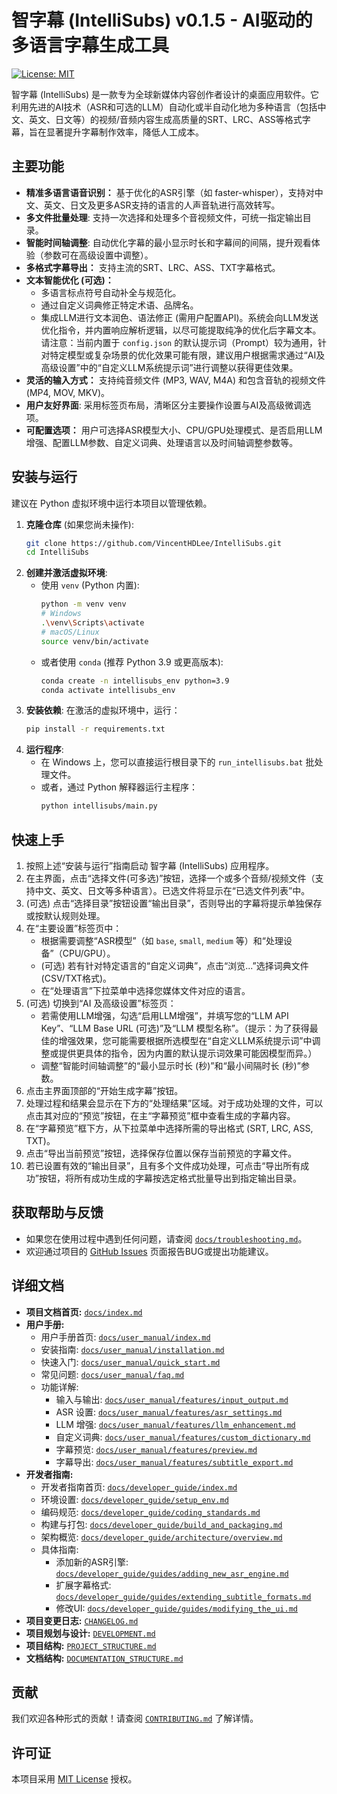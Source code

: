 # 智字幕 (IntelliSubs) v0.1.5 - AI驱动的多语言字幕生成工具

[![License: MIT](https://img.shields.io/badge/License-MIT-yellow.svg)](LICENSE)

智字幕 (IntelliSubs) 是一款专为全球新媒体内容创作者设计的桌面应用软件。它利用先进的AI技术（ASR和可选的LLM）自动化或半自动化地为多种语言（包括中文、英文、日文等）的视频/音频内容生成高质量的SRT、LRC、ASS等格式字幕，旨在显著提升字幕制作效率，降低人工成本。

## 主要功能

*   **精准多语言语音识别：** 基于优化的ASR引擎（如 faster-whisper），支持对中文、英文、日文及更多ASR支持的语言的人声音轨进行高效转写。
*   **多文件批量处理**: 支持一次选择和处理多个音视频文件，可统一指定输出目录。
*   **智能时间轴调整**: 自动优化字幕的最小显示时长和字幕间的间隔，提升观看体验（参数可在高级设置中调整）。
*   **多格式字幕导出：** 支持主流的SRT、LRC、ASS、TXT字幕格式。
*   **文本智能优化 (可选)：**
    *   多语言标点符号自动补全与规范化。
    *   通过自定义词典修正特定术语、品牌名。
    *   集成LLM进行文本润色、语法修正 (需用户配置API)。系统会向LLM发送优化指令，并内置响应解析逻辑，以尽可能提取纯净的优化后字幕文本。请注意：当前内置于 `config.json` 的默认提示词（Prompt）较为通用，针对特定模型或复杂场景的优化效果可能有限，建议用户根据需求通过“AI及高级设置”中的“自定义LLM系统提示词”进行调整以获得更佳效果。
*   **灵活的输入方式：** 支持纯音频文件 (MP3, WAV, M4A) 和包含音轨的视频文件 (MP4, MOV, MKV)。
*   **用户友好界面**: 采用标签页布局，清晰区分主要操作设置与AI及高级微调选项。
*   **可配置选项：** 用户可选择ASR模型大小、CPU/GPU处理模式、是否启用LLM增强、配置LLM参数、自定义词典、处理语言以及时间轴调整参数等。

## 安装与运行

建议在 Python 虚拟环境中运行本项目以管理依赖。

1.  **克隆仓库** (如果您尚未操作):
    ```bash
    git clone https://github.com/VincentHDLee/IntelliSubs.git
    cd IntelliSubs
    ```
2.  **创建并激活虚拟环境**:
    *   使用 `venv` (Python 内置):
        ```bash
        python -m venv venv
        # Windows
        .\venv\Scripts\activate
        # macOS/Linux
        source venv/bin/activate
        ```
    *   或者使用 `conda` (推荐 Python 3.9 或更高版本):
        ```bash
        conda create -n intellisubs_env python=3.9
        conda activate intellisubs_env
        ```
3.  **安装依赖**:
    在激活的虚拟环境中，运行：
    ```bash
    pip install -r requirements.txt
    ```
4.  **运行程序**:
    *   在 Windows 上，您可以直接运行根目录下的 `run_intellisubs.bat` 批处理文件。
    *   或者，通过 Python 解释器运行主程序：
        ```bash
        python intellisubs/main.py
        ```

## 快速上手

1.  按照上述“安装与运行”指南启动 智字幕 (IntelliSubs) 应用程序。
2.  在主界面，点击“选择文件(可多选)”按钮，选择一个或多个音频/视频文件（支持中文、英文、日文等多种语言）。已选文件将显示在“已选文件列表”中。
3.  (可选) 点击“选择目录”按钮设置“输出目录”，否则导出的字幕将提示单独保存或按默认规则处理。
4.  在“主要设置”标签页中：
    *   根据需要调整“ASR模型”（如 `base`, `small`, `medium` 等）和“处理设备”（CPU/GPU）。
    *   (可选) 若有针对特定语言的“自定义词典”，点击“浏览...”选择词典文件 (CSV/TXT格式)。
    *   在“处理语言”下拉菜单中选择您媒体文件对应的语言。
5.  (可选) 切换到“AI 及高级设置”标签页：
    *   若需使用LLM增强，勾选“启用LLM增强”，并填写您的“LLM API Key”、“LLM Base URL (可选)”及“LLM 模型名称”。（提示：为了获得最佳的增强效果，您可能需要根据所选模型在“自定义LLM系统提示词”中调整或提供更具体的指令，因为内置的默认提示词效果可能因模型而异。）
    *   调整“智能时间轴调整”的“最小显示时长 (秒)”和“最小间隔时长 (秒)”参数。
6.  点击主界面顶部的“开始生成字幕”按钮。
7.  处理过程和结果会显示在下方的“处理结果”区域。对于成功处理的文件，可以点击其对应的“预览”按钮，在主“字幕预览”框中查看生成的字幕内容。
8.  在“字幕预览”框下方，从下拉菜单中选择所需的导出格式 (SRT, LRC, ASS, TXT)。
9.  点击“导出当前预览”按钮，选择保存位置以保存当前预览的字幕文件。
10. 若已设置有效的“输出目录”，且有多个文件成功处理，可点击“导出所有成功”按钮，将所有成功生成的字幕按选定格式批量导出到指定输出目录。

## 获取帮助与反馈

*   如果您在使用过程中遇到任何问题，请查阅 [`docs/troubleshooting.md`](docs/troubleshooting.md:1)。
*   欢迎通过项目的 [GitHub Issues](https://github.com/VincentHDLee/IntelliSubs/issues) 页面报告BUG或提出功能建议。

## 详细文档

*   **项目文档首页:** [`docs/index.md`](docs/index.md:1)
*   **用户手册:**
    *   用户手册首页: [`docs/user_manual/index.md`](docs/user_manual/index.md:1)
    *   安装指南: [`docs/user_manual/installation.md`](docs/user_manual/installation.md:1)
    *   快速入门: [`docs/user_manual/quick_start.md`](docs/user_manual/quick_start.md:1)
    *   常见问题: [`docs/user_manual/faq.md`](docs/user_manual/faq.md:1)
    *   功能详解:
        *   输入与输出: [`docs/user_manual/features/input_output.md`](docs/user_manual/features/input_output.md:1)
        *   ASR 设置: [`docs/user_manual/features/asr_settings.md`](docs/user_manual/features/asr_settings.md:1)
        *   LLM 增强: [`docs/user_manual/features/llm_enhancement.md`](docs/user_manual/features/llm_enhancement.md:1)
        *   自定义词典: [`docs/user_manual/features/custom_dictionary.md`](docs/user_manual/features/custom_dictionary.md:1)
        *   字幕预览: [`docs/user_manual/features/preview.md`](docs/user_manual/features/preview.md:1)
        *   字幕导出: [`docs/user_manual/features/subtitle_export.md`](docs/user_manual/features/subtitle_export.md:1)
*   **开发者指南:**
    *   开发者指南首页: [`docs/developer_guide/index.md`](docs/developer_guide/index.md:1)
    *   环境设置: [`docs/developer_guide/setup_env.md`](docs/developer_guide/setup_env.md:1)
    *   编码规范: [`docs/developer_guide/coding_standards.md`](docs/developer_guide/coding_standards.md:1)
    *   构建与打包: [`docs/developer_guide/build_and_packaging.md`](docs/developer_guide/build_and_packaging.md:1)
    *   架构概览: [`docs/developer_guide/architecture/overview.md`](docs/developer_guide/architecture/overview.md:1)
    *   具体指南:
        *   添加新的ASR引擎: [`docs/developer_guide/guides/adding_new_asr_engine.md`](docs/developer_guide/guides/adding_new_asr_engine.md:1)
        *   扩展字幕格式: [`docs/developer_guide/guides/extending_subtitle_formats.md`](docs/developer_guide/guides/extending_subtitle_formats.md:1)
        *   修改UI: [`docs/developer_guide/guides/modifying_the_ui.md`](docs/developer_guide/guides/modifying_the_ui.md:1)
*   **项目变更日志:** [`CHANGELOG.md`](CHANGELOG.md:1)
*   **项目规划与设计:** [`DEVELOPMENT.md`](DEVELOPMENT.md:1)
*   **项目结构:** [`PROJECT_STRUCTURE.md`](PROJECT_STRUCTURE.md:1)
*   **文档结构:** [`DOCUMENTATION_STRUCTURE.md`](DOCUMENTATION_STRUCTURE.md:1)

## 贡献

我们欢迎各种形式的贡献！请查阅 [`CONTRIBUTING.md`](CONTRIBUTING.md:1) 了解详情。

## 许可证

本项目采用 [MIT License](LICENSE) 授权。